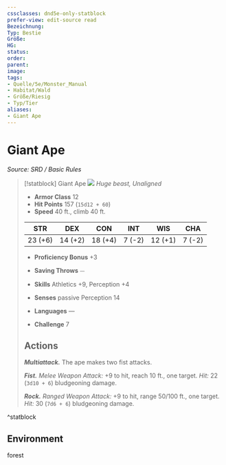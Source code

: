 ```yaml
---
cssclasses: dnd5e-only-statblock
prefer-view: edit-source read
Bezeichnung: 
Typ: Bestie
Größe: 
HG: 
status:
order:
parent:
image: 
tags:
- Quelle/5e/Monster_Manual
- Habitat/Wald
- Größe/Riesig
- Typ/Tier
aliases:
- Giant Ape
---
```

# Giant Ape
*Source: SRD / Basic Rules*  

> [!statblock] Giant Ape
> ![](compendium/bestiary/beast/token/giant-ape.png#token)
> *Huge beast, Unaligned*
> 
> - **Armor Class** 12 
> - **Hit Points** 157 (`15d12 + 60`)
> - **Speed** 40 ft., climb 40 ft.
> 
> |STR|DEX|CON|INT|WIS|CHA|
> |:---:|:---:|:---:|:---:|:---:|:---:|
> |23 (+6)|14 (+2)|18 (+4)| 7 (-2)|12 (+1)| 7 (-2)|
> 
> - **Proficiency Bonus** +3
> - **Saving Throws** ⏤
> - **Skills** Athletics +9, Perception +4
> - **Senses** passive Perception 14
> 
> - **Languages** —
> - **Challenge** 7
> 
> ## Actions
> 
> ***Multiattack.*** The ape makes two fist attacks.
> 
> ***Fist.*** *Melee Weapon Attack:* +9 to hit, reach 10 ft., one target. *Hit:* 22 (`3d10 + 6`) bludgeoning damage.
> 
> ***Rock.*** *Ranged Weapon Attack:* +9 to hit, range 50/100 ft., one target. *Hit:* 30 (`7d6 + 6`) bludgeoning damage.

^statblock

## Environment

forest